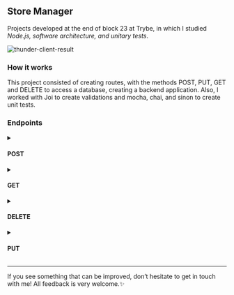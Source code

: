 ## Store Manager

Projects developed at the end of block 23 at Trybe, in which I studied _Node.js, software architecture, and unitary tests_.

![thunder-client-result](https://user-images.githubusercontent.com/99998543/189990778-b0fc5313-5815-4056-ab52-b781304d5fa4.png)

### How it works

This project consisted of creating routes, with the methods POST, PUT, GET and DELETE to access a database, creating a backend application. Also, I worked with Joi to create validations and mocha, chai, and sinon to create unit tests.

### Endpoints

<details>
<summary><h4>POST</h4></summary>

- **`/products`**: to register a new product.
	- requisition body model:
```json
{
  "name": "product",
}
```
- **`/sales`**: to register a new sale.
	- requisition body model:
```json
[
  {
    "productId": 1,
    "quantity": 1
  },
  {
    "productId": 2,
    "quantity": 5
  }
]
```
</details>

<details>
<summary><h4>GET</h4></summary>

- **`/products`**: to list all products.
- **`/products/:id`**: to find a product by its id.
- **`/sales`**: to list all sales.
- **`/sales/:id`**: to find a sale by its id.
- **`/products/search`**: using a `q` query on the endpoint, you can search by a word, and find all products that have this word in their name.
	- example: `.../products/search?q=searchTerm`.
</details>

<details>
<summary><h4>DELETE</h4></summary>

- **`/products/:id`**: to delete a product. 
- **`/sales/:id`**: to delete a sale. 
</details>

<details>
<summary><h4>PUT</h4></summary>

- **`/products/:id`**: to update a product.
 	- requisition body model:
```json
{
  "name": "product",
}
```
- **`/sales`**: to update a sale.
	- requisition body model:
```json
[
  {
    "productId": 1,
    "quantity": 1
  },
  {
    "productId": 2,
    "quantity": 5
  }
]
```
</details>

----------

If you see something that can be improved, don’t hesitate to get in touch with me! All feedback is very welcome.✨
